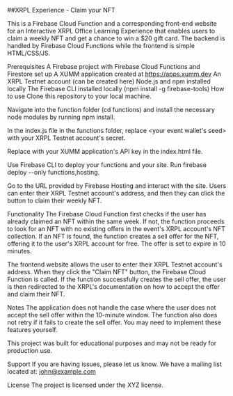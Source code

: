 ##XRPL Experience - Claim your NFT

This is a Firebase Cloud Function and a corresponding front-end website for an Interactive XRPL Office Learning Experience that enables users to claim a weekly NFT and get a chance to win a $20 gift card. The backend is handled by Firebase Cloud Functions while the frontend is simple HTML/CSS/JS.

Prerequisites
A Firebase project with Firebase Cloud Functions and Firestore set up
A XUMM application created at https://apps.xumm.dev
An XRPL Testnet account (can be created here)
Node.js and npm installed locally
The Firebase CLI installed locally (npm install -g firebase-tools)
How to use
Clone this repository to your local machine.

Navigate into the function folder (cd functions) and install the necessary node modules by running npm install.

In the index.js file in the functions folder, replace <your event wallet's seed> with your XRPL Testnet account's secret.

Replace <your XUMM API key> with your XUMM application's API key in the index.html file.

Use Firebase CLI to deploy your functions and your site. Run firebase deploy --only functions,hosting.

Go to the URL provided by Firebase Hosting and interact with the site. Users can enter their XRPL Testnet account's address, and then they can click the button to claim their weekly NFT.

Functionality
The Firebase Cloud Function first checks if the user has already claimed an NFT within the same week. If not, the function proceeds to look for an NFT with no existing offers in the event's XRPL account's NFT collection. If an NFT is found, the function creates a sell offer for the NFT, offering it to the user's XRPL account for free. The offer is set to expire in 10 minutes.

The frontend website allows the user to enter their XRPL Testnet account's address. When they click the "Claim NFT" button, the Firebase Cloud Function is called. If the function successfully creates the sell offer, the user is then redirected to the XRPL's documentation on how to accept the offer and claim their NFT.

Notes
The application does not handle the case where the user does not accept the sell offer within the 10-minute window. The function also does not retry if it fails to create the sell offer. You may need to implement these features yourself.

This project was built for educational purposes and may not be ready for production use.

Support
If you are having issues, please let us know.
We have a mailing list located at: john@example.com

License
The project is licensed under the XYZ license.